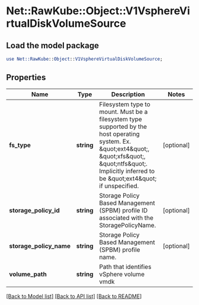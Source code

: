 # Net::RawKube::Object::V1VsphereVirtualDiskVolumeSource

## Load the model package
```perl
use Net::RawKube::Object::V1VsphereVirtualDiskVolumeSource;
```

## Properties
Name | Type | Description | Notes
------------ | ------------- | ------------- | -------------
**fs_type** | **string** | Filesystem type to mount. Must be a filesystem type supported by the host operating system. Ex. \&quot;ext4\&quot;, \&quot;xfs\&quot;, \&quot;ntfs\&quot;. Implicitly inferred to be \&quot;ext4\&quot; if unspecified. | [optional] 
**storage_policy_id** | **string** | Storage Policy Based Management (SPBM) profile ID associated with the StoragePolicyName. | [optional] 
**storage_policy_name** | **string** | Storage Policy Based Management (SPBM) profile name. | [optional] 
**volume_path** | **string** | Path that identifies vSphere volume vmdk | 

[[Back to Model list]](../README.md#documentation-for-models) [[Back to API list]](../README.md#documentation-for-api-endpoints) [[Back to README]](../README.md)


